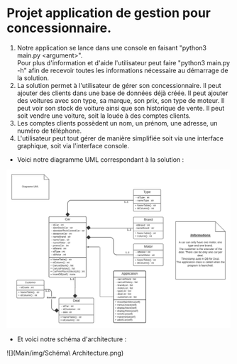 # Projet application de gestion pour concessionnaire.

1. Notre application se lance dans une console en faisant "python3 main.py \<argument>".<br>
Pour plus d'information et d'aide l'utilisateur peut faire "python3 main.py -h" afin de recevoir 
toutes les informations nécessaire au démarrage de la solution.
2. La solution permet à l'utilisateur de gérer son concessionnaire. Il peut ajouter des clients dans une base
de données déjà créée. Il peut ajouter des voitures avec son type, sa marque, son prix, son type de moteur.
Il peut voir son stock de voiture ainsi que son historique de vente. Il peut soit vendre une voiture, soit
la louée à des comptes clients. 
3. Les comptes clients possèdent un nom, un prénom, une adresse, un numéro de téléphone.
4. L'utilisateur peut tout gérer de manière simplifiée soit via une interface graphique, soit via l'interface
console.

- Voici notre diagramme UML correspondant à la solution :

![](Main/img/UML.png)

- Et voici notre schéma d'architecture : 

![](Main/img/Schéma\ Architecture.png)



